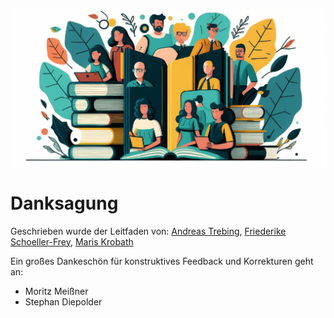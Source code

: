 ![Danksagung](images/Danksagung.png)
# Danksagung

Geschrieben wurde der Leitfaden von: [Andreas Trebing](https://www.linkedin.com/in/andreas-trebing-32872b143/), [Friederike Schoeller-Frey](https://www.linkedin.com/in/frey-32753b67/), [Maris Krobath](https://www.linkedin.com/in/martina-krobath/)


Ein großes Dankeschön für konstruktives Feedback und Korrekturen geht an:

- Moritz Meißner
- Stephan Diepolder
